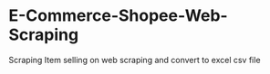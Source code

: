# E-Commerce-Shopee-Web-Scraping
Scraping Item selling on web scraping and convert to excel csv file 
